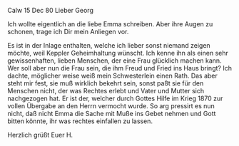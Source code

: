  Calw 15 Dec 80
Lieber Georg

Ich wollte eigentlich an die liebe Emma schreiben. Aber ihre Augen zu schonen, trage ich Dir mein Anliegen vor.

Es ist in der Inlage enthalten, welche ich lieber sonst niemand zeigen möchte, weil Keppler Geheimhaltung wünscht. Ich kenne ihn als einen sehr gewissenhaften, lieben Menschen, der eine Frau glücklich machen kann. Wer soll aber nun die Frau sein, die ihm Freud und Fried ins Haus bringt? Ich dachte, möglicher weise weiß mein Schwesterlein einen Rath. Das aber steht mir fest, sie muß wirklich bekehrt sein, sonst paßt sie für den Menschen nicht, der was Rechtes erlebt und Vater und Mutter sich nachgezogen hat. Er ist der, welcher durch Gottes Hilfe im Krieg 1870 zur vollen Übergabe an den Herrn vermocht wurde. So arg pressirt es nun nicht, daß nicht Emma die Sache mit Muße ins Gebet nehmen und Gott bitten könnte, ihr was rechtes einfallen zu lassen.

 Herzlich grüßt
 Euer H.
